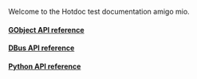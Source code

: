 Welcome to the Hotdoc test documentation amigo mio.

#### [GObject API reference](gobject-api)
#### [DBus API reference](dbus-api)
#### [Python API reference](python-api)
